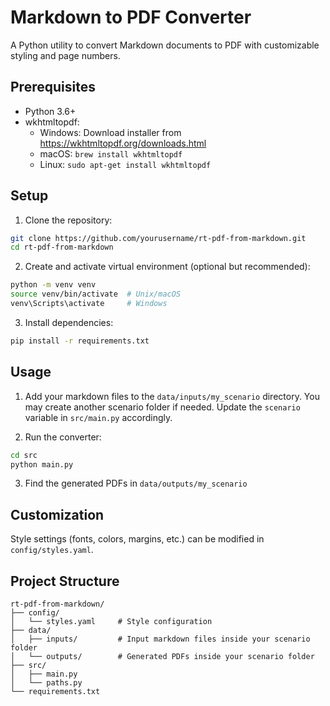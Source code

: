 # Markdown to PDF Converter

A Python utility to convert Markdown documents to PDF with customizable styling and page numbers.

## Prerequisites

- Python 3.6+
- wkhtmltopdf:
  - Windows: Download installer from https://wkhtmltopdf.org/downloads.html
  - macOS: `brew install wkhtmltopdf`
  - Linux: `sudo apt-get install wkhtmltopdf`

## Setup

1. Clone the repository:

```bash
git clone https://github.com/yourusername/rt-pdf-from-markdown.git
cd rt-pdf-from-markdown
```

2. Create and activate virtual environment (optional but recommended):

```bash
python -m venv venv
source venv/bin/activate  # Unix/macOS
venv\Scripts\activate     # Windows
```

3. Install dependencies:

```bash
pip install -r requirements.txt
```

## Usage

1. Add your markdown files to the `data/inputs/my_scenario` directory. You may create another scenario folder if needed. Update the `scenario` variable in `src/main.py` accordingly.

2. Run the converter:

```bash
cd src
python main.py
```

3. Find the generated PDFs in `data/outputs/my_scenario`

## Customization

Style settings (fonts, colors, margins, etc.) can be modified in `config/styles.yaml`.

## Project Structure

```
rt-pdf-from-markdown/
├── config/
│   └── styles.yaml     # Style configuration
├── data/
│   ├── inputs/         # Input markdown files inside your scenario folder
│   └── outputs/        # Generated PDFs inside your scenario folder
├── src/
│   ├── main.py
│   └── paths.py
└── requirements.txt
```
